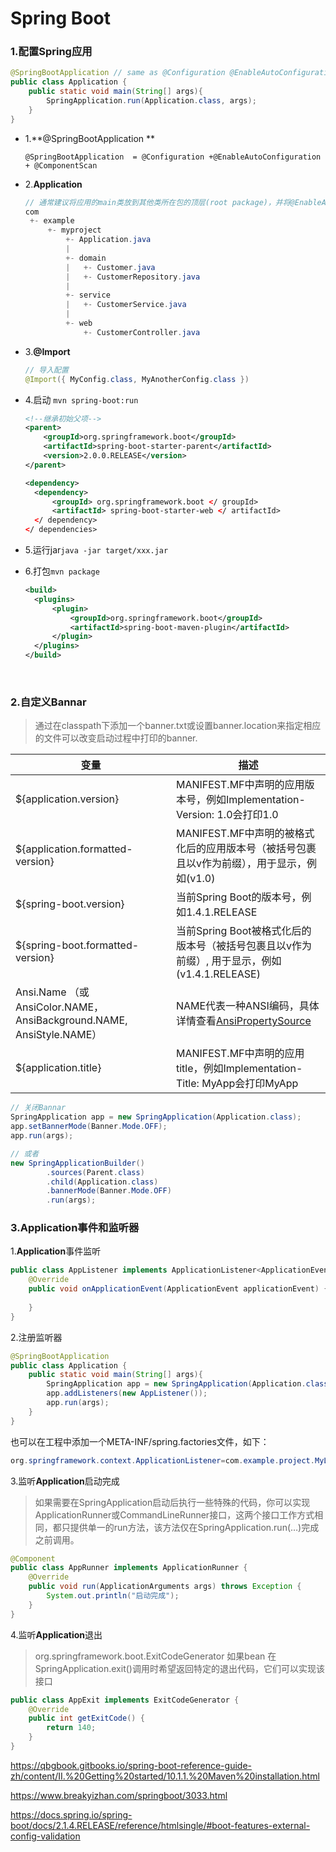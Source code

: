 # Spring Boot



### 1.配置Spring应用

```java
@SpringBootApplication // same as @Configuration @EnableAutoConfiguration @ComponentScan
public class Application {
    public static void main(String[] args){
        SpringApplication.run(Application.class, args);
    }
}
```



* 1.**@SpringBootApplication **

  ```
  @SpringBootApplication  = @Configuration +@EnableAutoConfiguration + @ComponentScan
  ```

* 2.**Application** 

  ```java
  // 通常建议将应用的main类放到其他类所在包的顶层(root package)，并将@EnableAutoConfiguration注解到你的main类上，这样就隐式地定义了一个基础的包搜索路径。
  com
   +- example
       +- myproject
           +- Application.java
           |
           +- domain
           |   +- Customer.java
           |   +- CustomerRepository.java
           |
           +- service
           |   +- CustomerService.java
           |
           +- web
               +- CustomerController.java
  ```

* 3.**@Import**

  ```Java
  // 导入配置
  @Import({ MyConfig.class, MyAnotherConfig.class })
  ```

* 4.启动 `mvn spring-boot:run`

  ```xml
  <!--继承初始父项-->
  <parent>
      <groupId>org.springframework.boot</groupId>
      <artifactId>spring-boot-starter-parent</artifactId>
      <version>2.0.0.RELEASE</version>
  </parent>

  <dependency> 
  	<dependency> 
  		<groupId> org.springframework.boot </ groupId> 
  		<artifactId> spring-boot-starter-web </ artifactId> 
  	</ dependency> 
  </ dependencies>
  ```

* 5.运行jar`java -jar target/xxx.jar`

* 6.打包`mvn package`

  ```xml
  <build>
  	<plugins>
  		<plugin>
  			<groupId>org.springframework.boot</groupId>
  			<artifactId>spring-boot-maven-plugin</artifactId>
  		</plugin>
  	</plugins>
  </build>
  ```

  ​



### 2.自定义Bannar

> 通过在classpath下添加一个banner.txt或设置banner.location来指定相应的文件可以改变启动过程中打印的banner.

| 变量                                                         | 描述                                                         |
| ------------------------------------------------------------ | ------------------------------------------------------------ |
| ${application.version}                                       | MANIFEST.MF中声明的应用版本号，例如Implementation-Version: 1.0会打印1.0 |
| ${application.formatted-version}                             | MANIFEST.MF中声明的被格式化后的应用版本号（被括号包裹且以v作为前缀），用于显示，例如(v1.0) |
| ${spring-boot.version}                                       | 当前Spring Boot的版本号，例如1.4.1.RELEASE                   |
| ${spring-boot.formatted-version}                             | 当前Spring Boot被格式化后的版本号（被括号包裹且以v作为前缀）, 用于显示，例如(v1.4.1.RELEASE) |
| Ansi.Name  （或AnsiColor.NAME，AnsiBackground.NAME, AnsiStyle.NAME） | NAME代表一种ANSI编码，具体详情查看[AnsiPropertySource](https://github.com/spring-projects/spring-boot/tree/v1.4.1.RELEASE/spring-boot/src/main/java/org/springframework/boot/ansi/AnsiPropertySource.java) |
| ${application.title}                                         | MANIFEST.MF中声明的应用title，例如Implementation-Title: MyApp会打印MyApp |

```java
// 关闭Bannar
SpringApplication app = new SpringApplication(Application.class);
app.setBannerMode(Banner.Mode.OFF);
app.run(args);

// 或者
new SpringApplicationBuilder()
        .sources(Parent.class)
        .child(Application.class)
        .bannerMode(Banner.Mode.OFF)
        .run(args);
```



###  3.Application事件和监听器



1.**Application**事件监听

```java
public class AppListener implements ApplicationListener<ApplicationEvent> {
    @Override
    public void onApplicationEvent(ApplicationEvent applicationEvent) {
        
    }
}
```



2.注册监听器

```java
@SpringBootApplication
public class Application {
    public static void main(String[] args){
        SpringApplication app = new SpringApplication(Application.class);
        app.addListeners(new AppListener());
        app.run(args);
    }
}
```

也可以在工程中添加一个META-INF/spring.factories文件，如下：

```java
org.springframework.context.ApplicationListener=com.example.project.MyListener
```



3.监听**Application**启动完成

> 如果需要在SpringApplication启动后执行一些特殊的代码，你可以实现ApplicationRunner或CommandLineRunner接口，这两个接口工作方式相同，都只提供单一的run方法，该方法仅在SpringApplication.run(…)完成之前调用。



```java
@Component
public class AppRunner implements ApplicationRunner {
    @Override
    public void run(ApplicationArguments args) throws Exception {
        System.out.println("启动完成");
    }
}
```



4.监听**Application**退出

> org.springframework.boot.ExitCodeGenerator 如果bean 在SpringApplication.exit()调用时希望返回特定的退出代码，它们可以实现该接口

```java
public class AppExit implements ExitCodeGenerator {
    @Override
    public int getExitCode() {
        return 140;
    }
}
```











































<https://qbgbook.gitbooks.io/spring-boot-reference-guide-zh/content/II.%20Getting%20started/10.1.1.%20Maven%20installation.html>





<https://www.breakyizhan.com/springboot/3033.html>





<https://docs.spring.io/spring-boot/docs/2.1.4.RELEASE/reference/htmlsingle/#boot-features-external-config-validation>